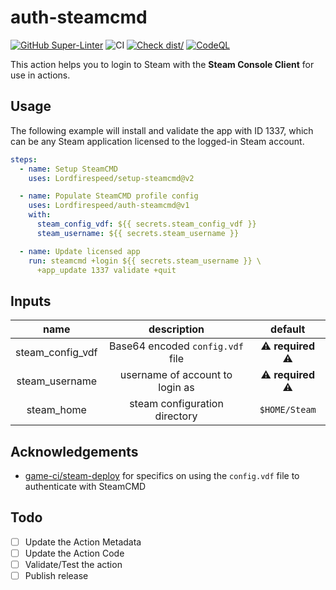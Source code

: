 # auth-steamcmd

[![GitHub Super-Linter](https://github.com/Lordfirespeed/auth-steamcmd/actions/workflows/linter.yml/badge.svg)](https://github.com/super-linter/super-linter)
![CI](https://github.com/Lordfirespeed/auth-steamcmd/actions/workflows/ci.yml/badge.svg)
[![Check dist/](https://github.com/Lordfirespeed/auth-steamcmd/actions/workflows/check-dist.yml/badge.svg)](https://github.com/Lordfirespeed/auth-steamcmd/actions/workflows/check-dist.yml)
[![CodeQL](https://github.com/Lordfirespeed/auth-steamcmd/actions/workflows/codeql-analysis.yml/badge.svg)](https://github.com/Lordfirespeed/auth-steamcmd/actions/workflows/codeql-analysis.yml)

This action helps you to login to Steam with the **Steam Console Client** for
use in actions.

## Usage

The following example will install and validate the app with ID 1337, which
can be any Steam application licensed to the logged-in Steam account.

```yaml
steps:
  - name: Setup SteamCMD
    uses: Lordfirespeed/setup-steamcmd@v2

  - name: Populate SteamCMD profile config
    uses: Lordfirespeed/auth-steamcmd@v1
    with:
      steam_config_vdf: ${{ secrets.steam_config_vdf }}
      steam_username: ${{ secrets.steam_username }}

  - name: Update licensed app
    run: steamcmd +login ${{ secrets.steam_username }} \
      +app_update 1337 validate +quit
```

## Inputs

|       name       |           description            |             default              |
|:----------------:|:--------------------------------:|:--------------------------------:|
| steam_config_vdf | Base64 encoded `config.vdf` file | :warning: **required** :warning: |
|  steam_username  | username of account to login as  | :warning: **required** :warning: |
|    steam_home    |  steam configuration directory   |          `$HOME/Steam`           |

## Acknowledgements

- [game-ci/steam-deploy](https://github.com/game-ci/steam-deploy/blob/main/steam_deploy.sh)
  for specifics on using the `config.vdf` file to authenticate with SteamCMD

## Todo

- [ ] Update the Action Metadata
- [ ] Update the Action Code
- [ ] Validate/Test the action
- [ ] Publish release
